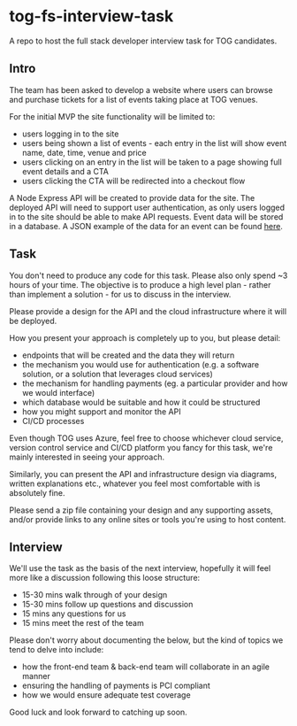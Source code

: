 # tog-fs-interview-task

A repo to host the full stack developer interview task for TOG candidates.

## Intro

The team has been asked to develop a website where users can browse and purchase tickets for a list of events taking place at TOG venues.

For the initial MVP the site functionality will be limited to:

* users logging in to the site
* users being shown a list of events - each entry in the list will show event name, date, time, venue and price 
* users clicking on an entry in the list will be taken to a page showing full event details and a CTA
* users clicking the CTA will be redirected into a checkout flow

A Node Express API will be created to provide data for the site. The deployed API will need to support user authentication, as only users logged in to the site should be able to make API requests. Event data will be stored in a database. A JSON example of the data for an event can be found [here](sample-data/event.json).

## Task

You don't need to produce any code for this task. Please also only spend ~3 hours of your time. The objective is to produce a high level plan - rather than implement a solution - for us to discuss in the interview.

Please provide a design for the API and the cloud infrastructure where it will be deployed.

How you present your approach is completely up to you, but please detail:

* endpoints that will be created and the data they will return
* the mechanism you would use for authentication (e.g. a software solution, or a solution that leverages cloud services)
* the mechanism for handling payments (eg. a particular provider and how we would interface)
* which database would be suitable and how it could be structured
* how you might support and monitor the API
* CI/CD processes

Even though TOG uses Azure, feel free to choose whichever cloud service, version control service and CI/CD platform you fancy for this task, we're mainly interested in seeing your approach.

Similarly, you can present the API and infrastructure design via diagrams, written explanations etc., whatever you feel most comfortable with is absolutely fine.

Please send a zip file containing your design and any supporting assets, and/or provide links to any online sites or tools you're using to host content.

## Interview

We'll use the task as the basis of the next interview, hopefully it will feel more like a discussion following this loose structure:

* 15-30 mins walk through of your design
* 15-30 mins follow up questions and discussion
* 15 mins any questions for us
* 15 mins meet the rest of the team

Please don't worry about documenting the below, but the kind of topics we tend to delve into include:

* how the front-end team & back-end team will collaborate in an agile manner
* ensuring the handling of payments is PCI compliant
* how we would ensure adequate test coverage

Good luck and look forward to catching up soon.
